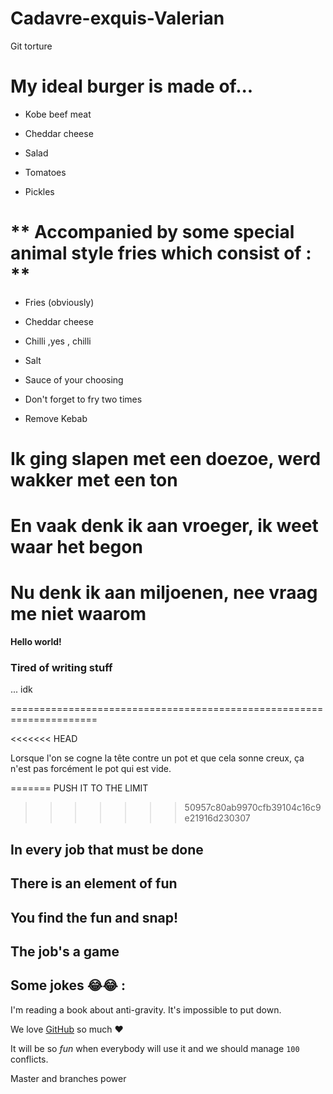 # Cadavre-exquis-Valerian
Git torture

# **My ideal burger is made of...**

* Kobe beef meat

* Cheddar cheese

* Salad

* Tomatoes

* Pickles

# ** Accompanied by some special animal style fries which consist of : **

* Fries (obviously)

* Cheddar cheese

* Chilli ,yes , chilli

* Salt

* Sauce of your choosing

* Don't forget to fry two times

* Remove Kebab

# Ik ging slapen met een doezoe, werd wakker met een ton
# En vaak denk ik aan vroeger, ik weet waar het begon
# Nu denk ik aan miljoenen, nee vraag me niet waarom

**Hello world!**

### Tired of writing stuff

... idk

=====================================================================

<<<<<<< HEAD

Lorsque l'on se cogne la tête contre un pot et que cela sonne creux, ça n'est pas forcément le pot qui est vide.

=======
PUSH IT TO THE LIMIT
>>>>>>> 50957c80ab9970cfb39104c16c9e21916d230307

## In every job that must be done
## There is an element of fun
## You find the fun and snap!
## **The job's a game**


## Some jokes :joy::joy: :
I'm reading a book about anti-gravity. It's impossible to put down.

We love [GitHub](https://github.com) so much :heart:

It will be so *fun* when everybody will use it and we should manage `100` conflicts.

Master and branches power

